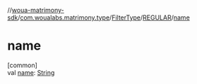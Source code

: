 //[woua-matrimony-sdk](../../../../index.md)/[com.woualabs.matrimony.type](../../index.md)/[FilterType](../index.md)/[REGULAR](index.md)/[name](name.md)

# name

[common]\
val [name](name.md): [String](https://kotlinlang.org/api/latest/jvm/stdlib/kotlin/-string/index.html)
